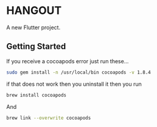 # HANGOUT

A new Flutter project.

## Getting Started



If you receive a cocoapods error just run these...


```bash
sudo gem install -n /usr/local/bin cocoapods -v 1.8.4
```


if that does not work then you uninstall it then you run 

```bash
brew install cocoapods
```

And

```bash
brew link --overwrite cocoapods
```